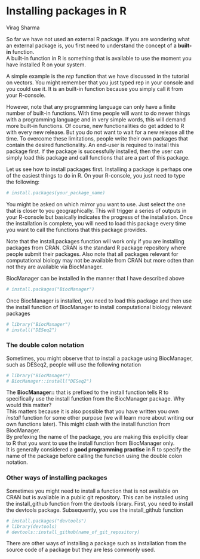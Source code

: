 Installing packages in R
================
Virag Sharma

So far we have not used an external R package. If you are wondering what
an external package is, you first need to understand the concept of a
**built-in** function.  
A built-in function in R is something that is available to use the
moment you have installed R on your system.

A simple example is the *rep* function that we have discussed in the
tutorial on vectors. You might remember that you just typed rep in your
console and you could use it. It is an built-in function because you
simply call it from your R-console.

However, note that any programming language can only have a finite
number of built-in functions. With time people will want to do newer
things with a programming language and in very simple words, this will
demand more built-in functions. Of course, new functionalities do get
added to R with every new release. But you do not want to wait for a new
release all the time. To overcome these limitations, people write their
own packages that contain the desired functionality. An end-user is
required to install this package first. If the package is successfully
installed, then the user can simply load this package and call functions
that are a part of this package.

Let us see how to install packages first. Installing a package is
perhaps one of the easiest things to do in R. On your R-console, you
just need to type the following:

``` r
# install.packages(your_package_name)
```

You might be asked on which mirror you want to use. Just select the one
that is closer to you geographically. This will trigger a series of
outputs in your R-console but basically indicates the progress of the
installation. Once the installation is complete, you will need to load
this package every time you want to call the functions that this package
provides.

Note that the install.packages function will work only if you are
installing packages from CRAN. CRAN is the standard R package repository
where people submit their packages. Also note that all packages relevant
for computational biology may not be available from CRAN but more odten
than not they are available via BiocManager.

BiocManager can be installed in the manner that I have described above

``` r
# install.packages("BiocManager")
```

Once BiocManager is installed, you need to load this package and then
use the install function of BiocManager to install computational biology
relevant packages

``` r
# library("BiocManager")
# install("DESeq2")
```

### The double colon notation

Sometimes, you might observe that to install a package using
BiocManager, such as DESeq2, people will use the following notation

``` r
# library("BiocManager")
# BiocManager::install("DESeq2")
```

The **BiocManager::** that is prefixed to the install function tells R
to specifically use the install function from the BiocManager package.
Why would this matter?  
This matters because it is also possible that you have written you own
*install* function for some other purpose (we will learn more about
writing our own functions later). This might clash with the install
function from BiocManager.  
By prefexing the name of the package, you are making this explicitly
clear to R that you want to use the install function from BiocManager
only.  
It is generally considered a **good programming practise** in R to
specify the name of the package before calling the function using the
double colon notation.

### Other ways of installing packages

Sometimes you might need to install a function that is not available on
CRAN but is available in a public git repository. This can be installed
using the install\_github function from the devtools library. First, you
need to install the devtools package. Subsequently, you use the
install\_github function

``` r
# install.packages("devtools")
# library(devtools)
# devtools::install_github(name_of_git_repository)
```

There are other ways of installing a package such as installation from
the source code of a package but they are less commonly used.
